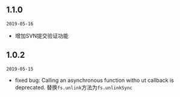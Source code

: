 ## 1.1.0

`2019-05-16`

- 增加SVN提交验证功能

## 1.0.2

`2019-05-15`

- fixed bug: Calling an asynchronous function witho ut callback is deprecated.
替换`fs.unlink`方法为`fs.unlinkSync`